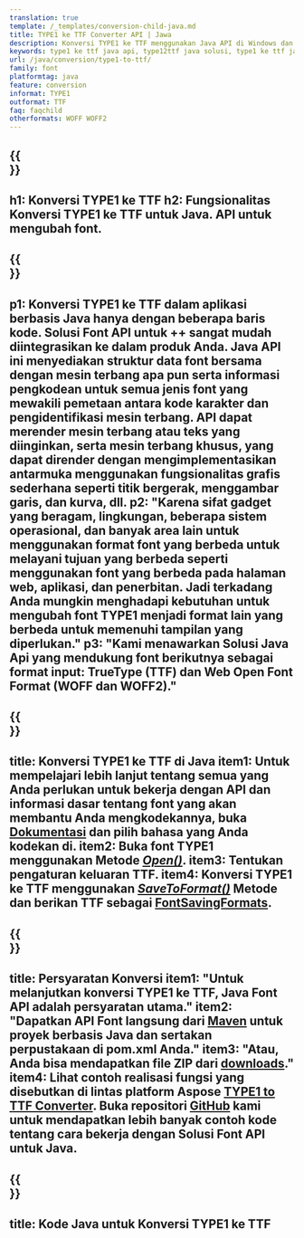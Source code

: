 ```yaml
---
translation: true
template: /_templates/conversion-child-java.md
title: TYPE1 ke TTF Converter API | Jawa
description: Konversi TYPE1 ke TTF menggunakan Java API di Windows dan Linux. Integrasikan fungsi konversi font TYPE1 ke TTF asli ini ke dalam solusi Anda sendiri.
keywords: type1 ke ttf java api, type12ttf java solusi, type1 ke ttf java
url: /java/conversion/type1-to-ttf/
family: font
platformtag: java
feature: conversion
informat: TYPE1
outformat: TTF
faq: faqchild
otherformats: WOFF WOFF2
---
```


{{<section banner>}}
---
h1: Konversi TYPE1 ke TTF
h2: Fungsionalitas Konversi TYPE1 ke TTF untuk Java. API untuk mengubah font.
---

{{<section overview>}}
---
p1: Konversi TYPE1 ke TTF dalam aplikasi berbasis Java hanya dengan beberapa baris kode. Solusi Font API untuk ++ sangat mudah diintegrasikan ke dalam produk Anda. Java API ini menyediakan struktur data font bersama dengan mesin terbang apa pun serta informasi pengkodean untuk semua jenis font yang mewakili pemetaan antara kode karakter dan pengidentifikasi mesin terbang. API dapat merender mesin terbang atau teks yang diinginkan, serta mesin terbang khusus, yang dapat dirender dengan mengimplementasikan antarmuka menggunakan fungsionalitas grafis sederhana seperti titik bergerak, menggambar garis, dan kurva, dll.
p2: "Karena sifat gadget yang beragam, lingkungan, beberapa sistem operasional, dan banyak area lain untuk menggunakan format font yang berbeda untuk melayani tujuan yang berbeda seperti menggunakan font yang berbeda pada halaman web, aplikasi, dan penerbitan. Jadi terkadang Anda mungkin menghadapi kebutuhan untuk mengubah font TYPE1 menjadi format lain yang berbeda untuk memenuhi tampilan yang diperlukan."
p3: "Kami menawarkan Solusi Java Api yang mendukung font berikutnya sebagai format input: TrueType (TTF) dan Web Open Font Format (WOFF dan WOFF2)."
---

{{<section feature1>}}
---
title: Konversi TYPE1 ke TTF di Java
item1: Untuk mempelajari lebih lanjut tentang semua yang Anda perlukan untuk bekerja dengan API dan informasi dasar tentang font yang akan membantu Anda mengkodekannya, buka [Dokumentasi](https://docs.aspose.com/font/) dan pilih bahasa yang Anda kodekan di.
item2: Buka font TYPE1 menggunakan Metode [*Open()*](https://reference.aspose.com/font/java/com.aspose.font/Font#open-com.aspose.font.FontDefinition-).
item3: Tentukan pengaturan keluaran TTF.
item4: Konversi TYPE1 ke TTF menggunakan [*SaveToFormat()*](https://reference.aspose.com/font/java/com.aspose.font/Font#saveToFormat-java.io.OutputStream-com.aspose.font.FontSavingFormats-) Metode dan berikan TTF sebagai [FontSavingFormats](https://reference.aspose.com/font/java/com.aspose.font/fontsavingformats/).
---

{{<section feature2>}}
---
title: Persyaratan Konversi
item1: "Untuk melanjutkan konversi TYPE1 ke TTF, Java Font API adalah persyaratan utama."
item2: "Dapatkan API Font langsung dari [Maven](https://repository.aspose.com/webapp/#/artifacts/browse/tree/General/repo/com/aspose/aspose-font) untuk proyek berbasis Java dan sertakan perpustakaan di pom.xml Anda."
item3: "Atau, Anda bisa mendapatkan file ZIP dari [downloads](https://releases.aspose.com/font/java/)."
item4: Lihat contoh realisasi fungsi yang disebutkan di lintas platform Aspose [TYPE1 to TTF Converter](https://products.aspose.app/font/conversion/type1-to-ttf). Buka repositori [GitHub](https://github.com/aspose-font/Aspose.Font-Documentation/tree/master/java-examples) kami untuk mendapatkan lebih banyak contoh kode tentang cara bekerja dengan Solusi Font API untuk Java.
---

{{<section codeexample>}}
---
title: Kode Java untuk Konversi TYPE1 ke TTF
---
